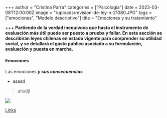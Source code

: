 +++
author = "Cristina Parra"
categories = ["Psicologia"]
date = 2023-03-08T12:00:00Z
image = "/uploads/revision-de-ley-n-21080.JPG"
tags = ["emociones", "Modelo descriptivo"]
title = "Emociones y su tratamiento"

+++
**Partiendo de la verdad inequívoca que hasta el instrumento de evaluación más útil puede ser puesto a prueba y fallar. En esta sección se describirán leyes chilenas en estado vigente para comprender su utilidad social, y se detallará el gasto público asociado a su formulación, evaluación y puesta en marcha.**

#### Emociones
Las emociones ***y sus consecuencias***
- asasd


> ahsdjl

![](/uploads/portada-1-3-crianza.jpg)

[Links](https://www.youtube.com/watch?v=imQSwHBE0w4&list=PLMy5LfatXgqKMJcBwbnuLh4dGE8pfkq33&index=8)

